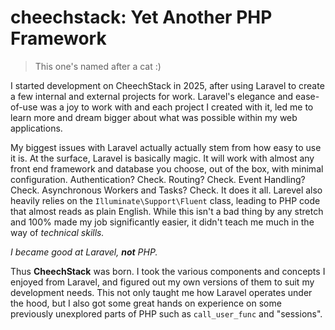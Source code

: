 # cheechstack: Yet Another PHP Framework

> This one's named after a cat :)

I started development on CheechStack in 2025, after using Laravel to create a few internal and external projects for work. Laravel's elegance and ease-of-use was a joy to work with and each project I created with it, led me to learn more and dream bigger about what was possible within my web applications. 

My biggest issues with Laravel actually actually stem from how easy to use it is. At the surface, Laravel is basically magic. It will work with almost any front end framework and database you choose, out of the box, with minimal configuration. Authentication? Check. Routing? Check. Event Handling? Check. Asynchronous Workers and Tasks? Check. It does it all. Larevel also heavily relies on the `Illuminate\Support\Fluent` class, leading to PHP code that almost reads as plain English. While this isn't a bad thing by any stretch and 100% made my job significantly easier, it didn't teach me much in the way of *technical skills.* 

*I became good at Laravel, __not__ PHP.*

Thus **CheechStack** was born. I took the various components and concepts I enjoyed from Laravel, and figured out my own versions of them to suit my development needs. This not only taught me how Laravel operates under the hood, but I also got some great hands on experience on some previously unexplored parts of PHP such as `call_user_func` and "sessions".
